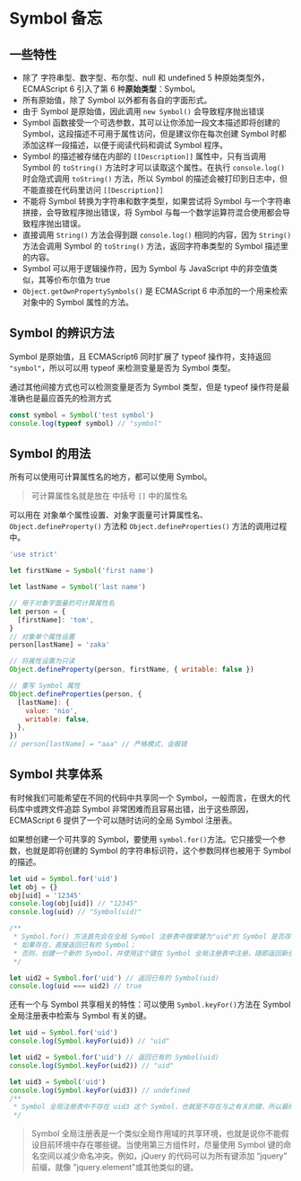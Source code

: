 # Symbol 备忘

## 一些特性

- 除了 字符串型、数字型、布尔型、null 和 undefined 5 种原始类型外，ECMAScript 6 引入了第 6 种**原始类型**：Symbol。
- 所有原始值，除了 Symbol 以外都有各自的字面形式。
- 由于 Symbol 是原始值，因此调用 `new Symbol()` 会导致程序抛出错误
- Symbol 函数接受一个可选参数，其可以让你添加一段文本描述即将创建的 Symbol，这段描述不可用于属性访问，但是建议你在每次创建 Symbol 时都添加这样一段描述，以便于阅读代码和调试 Symbol 程序。
- Symbol 的描述被存储在内部的 `[[Description]]` 属性中，只有当调用 Symbol 的 `toString()` 方法时才可以读取这个属性。在执行 `console.log()` 时会隐式调用 `toString()` 方法，所以 Symbol 的描述会被打印到日志中，但不能直接在代码里访问 `[[Description]]`
- 不能将 Symbol 转换为字符串和数字类型，如果尝试将 Symbol 与一个字符串拼接，会导致程序抛出错误，将 Symbol 与每一个数学运算符混合使用都会导致程序抛出错误。
- 直接调用 `String()` 方法会得到跟 `console.log()` 相同的内容，因为 `String()` 方法会调用 Symbol 的 `toString()` 方法，返回字符串类型的 Symbol 描述里的内容。
- Symbol 可以用于逻辑操作符，因为 Symbol 与 JavaScript 中的非空值类似，其等价布尔值为 true
- `Object.getOwnPropertySymbols()` 是 ECMAScript 6 中添加的一个用来检索对象中的 Symbol 属性的方法。

## Symbol 的辨识方法

Symbol 是原始值，且 ECMAScript6 同时扩展了 typeof 操作符，支持返回 `"symbol"`，所以可以用 typeof 来检测变量是否为 Symbol 类型。

通过其他间接方式也可以检测变量是否为 Symbol 类型，但是 typeof 操作符是最准确也是最应首先的检测方式

```js
const symbol = Symbol('test symbol')
console.log(typeof symbol) // "symbol"
```

## Symbol 的用法

所有可以使用可计算属性名的地方，都可以使用 Symbol。

> 可计算属性名就是放在 中括号 `[]` 中的属性名

可以用在 对象单个属性设置、对象字面量可计算属性名、`Object.defineProperty()` 方法和 `Object.defineProperties()` 方法的调用过程中。

```js
'use strict'

let firstName = Symbol('first name')

let lastName = Symbol('last name')

// 用于对象字面量的可计算属性名
let person = {
  [firstName]: 'tom',
}
// 对象单个属性设置
person[lastName] = 'zaka'

// 将属性设置为只读
Object.defineProperty(person, firstName, { writable: false })

// 重写 Symbol 属性
Object.defineProperties(person, {
  [lastName]: {
    value: 'nio',
    writable: false,
  },
})
// person[lastName] = "aaa" // 严格模式，会报错
```

## Symbol 共享体系

有时候我们可能希望在不同的代码中共享同一个 Symbol，一般而言，在很大的代码库中或跨文件追踪 Symbol 非常困难而且容易出错，出于这些原因，ECMAScript 6 提供了一个可以随时访问的全局 Symbol 注册表。

如果想创建一个可共享的 Symbol，要使用 `symbol.for()`方法。它只接受一个参数，也就是即将创建的 Symbol 的字符串标识符，这个参数同样也被用于 Symbol 的描述。

```js
let uid = Symbol.for('uid')
let obj = {}
obj[uid] = '12345'
console.log(obj[uid]) // "12345"
console.log(uid) // "Symbol(uid)"

/**
 * Symbol.for() 方法首先会在全局 Symbol 注册表中搜索键为"uid"的 Symbol 是否存在，
 * 如果存在，直接返回已有的 Symbol；
 * 否则，创建一个新的 Symbol，并使用这个键在 Symbol 全局注册表中注册，随即返回新创建的 Symbol
 */

let uid2 = Symbol.for('uid') // 返回已有的 Symbol(uid)
console.log(uid === uid2) // true
```

还有一个与 Symbol 共享相关的特性：可以使用 `Symbol.keyFor()`方法在 Symbol 全局注册表中检索与 Symbol 有关的键。

```js
let uid = Symbol.for('uid')
console.log(Symbol.keyFor(uid)) // "uid"

let uid2 = Symbol.for('uid') // 返回已有的 Symbol(uid)
console.log(Symbol.keyFor(uid2)) // "uid"

let uid3 = Symbol('uid')
console.log(Symbol.keyFor(uid3)) // undefined
/**
 * Symbol 全局注册表中不存在 uid3 这个 Symbol，也就是不存在与之有关的键，所以最终返回 undefined
 */
```

> Symbol 全局注册表是一个类似全局作用域的共享环境，也就是说你不能假设目前环境中存在哪些键。当使用第三方组件时，尽量使用 Symbol 键的命名空间以减少命名冲突。例如，jQuery 的代码可以为所有键添加 “jquery” 前缀，就像 "jquery.element"或其他类似的键。

